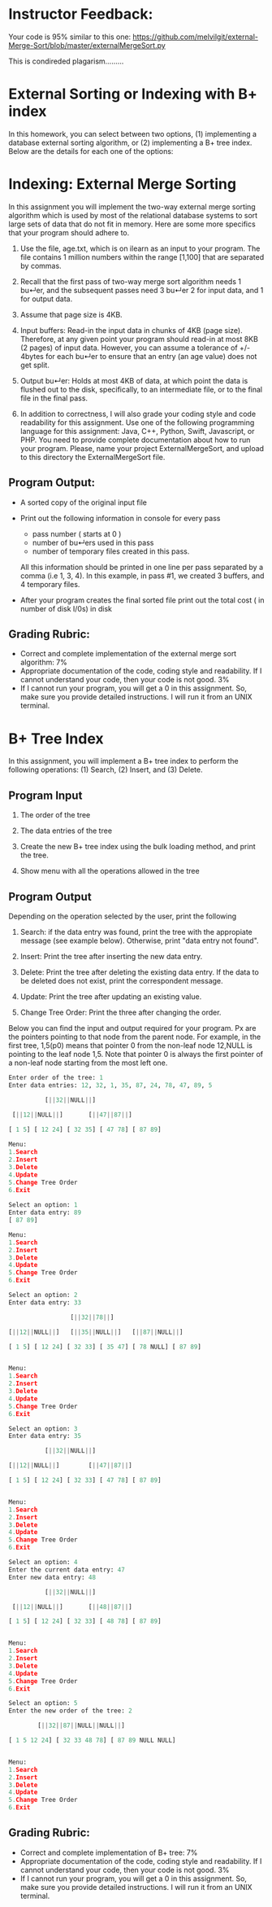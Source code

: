 # Instructor Feedback: 

Your code is 95% similar to this one: https://github.com/melvilgit/external-Merge-Sort/blob/master/externalMergeSort.py 

This is condireded plagarism.........


# External Sorting or Indexing with B+ index 

In this homework, you can select between two options, (1) implementing a database external sorting algorithm, or (2) implementing a B+ tree index. Below are the details for each one of the options:

# Indexing: External Merge Sorting 

In this assignment you will implement the two-way external merge sorting algorithm which is used by
most of the relational database systems to sort large sets of data that do not fit in memory. Here are some
more specifics that your program should adhere to.

1. Use the file, age.txt, which is on ilearn as an input to your program. The file contains 1 million
numbers within the range [1,100] that are separated by commas.

2. Recall that the first pass of two-way merge sort algorithm needs 1 bu↵er, and the subsequent passes
need 3 bu↵er 2 for input data, and 1 for output data.

3. Assume that page size is 4KB.

4. Input buffers: Read-in the input data in chunks of 4KB (page size). Therefore, at any given point
your program should read-in at most 8KB (2 pages) of input data. However, you can assume a
tolerance of +/- 4bytes for each bu↵er to ensure that an entry (an age value) does not get split.

5. Output bu↵er: Holds at most 4KB of data, at which point the data is flushed out to the disk,
specifically, to an intermediate file, or to the final file in the final pass.

6. In addition to correctness, I will also grade your coding style and code readability for this assignment.
Use one of the following programming language for this assignment: Java, C++, Python, Swift,
Javascript, or PHP. You need to provide complete documentation about how to run your program. Please, name your project ExternalMergeSort, and upload to this directory the ExternalMergeSort file.

## Program Output:
* A sorted copy of the original input file
* Print out the following information in console for every pass
    * pass number ( starts at 0 ) 
    * number of bu↵ers used in this pass 
    * number of temporary files created in this pass.
    
    All this information should be printed in one line per pass separated by a comma (i.e 1, 3, 4). In this example, in pass #1, we created 3 buffers, and 4 temporary files.
    
* After your program creates the final sorted file print out the total cost ( in number of disk I/0s) in disk


## Grading Rubric:
* Correct and complete implementation of the external merge sort algorithm: 7%
* Appropriate documentation of the code, coding style and readability. If I cannot understand your
code, then your code is not good. 3%
* If I cannot run your program, you will get a 0 in this assignment. So, make sure you provide detailed instructions. I will run it from an UNIX terminal.

# B+ Tree Index 

In this assignment, you will implement a B+ tree index to perform the following operations: (1) Search, (2) Insert, and (3) Delete. 

## Program Input 

1. The order of the tree 

2. The data entries of the tree 

3. Create the new B+ tree index using the bulk loading method, and print the tree. 

4. Show menu with all the operations allowed in the tree

## Program Output 

Depending on the operation selected by the user, print the following

1. Search: if the data entry was found, print the tree with the appropiate message (see example below). Otherwise, print "data entry not found".

2. Insert: Print the tree after inserting the new data entry. 

3. Delete: Print the tree after deleting the existing data entry. If the data to be deleted does not exist, print the correspondent message. 

4. Update: Print the tree after updating an existing value. 

5. Change Tree Order: Print the three after changing the order. 

Below you can find the input and output required for your program. Px are the pointers pointing to that node from the parent node. For example, in the first tree, 1,5(p0) means that pointer 0 from the non-leaf node 12,NULL is pointing to the leaf node 1,5. Note that pointer 0 is always the first pointer of a non-leaf node starting from the most left one.

```python
Enter order of the tree: 1
Enter data entries: 12, 32, 1, 35, 87, 24, 78, 47, 89, 5

          [||32||NULL||]   

 [||12||NULL||]       [||47||87||]   

[ 1 5] [ 12 24] [ 32 35] [ 47 78] [ 87 89]  
 
Menu: 
1.Search
2.Insert
3.Delete
4.Update
5.Change Tree Order
6.Exit
 
Select an option: 1
Enter data entry: 89
[ 87 89]

Menu: 
1.Search
2.Insert
3.Delete
4.Update
5.Change Tree Order
6.Exit

Select an option: 2
Enter data entry: 33

                 [||32||78||]   

[||12||NULL||]   [||35||NULL||]   [||87||NULL||]   

[ 1 5] [ 12 24] [ 32 33] [ 35 47] [ 78 NULL] [ 87 89] 


Menu: 
1.Search
2.Insert
3.Delete
4.Update
5.Change Tree Order
6.Exit

Select an option: 3
Enter data entry: 35

          [||32||NULL||]   

[||12||NULL||]        [||47||87||]   

[ 1 5] [ 12 24] [ 32 33] [ 47 78] [ 87 89] 


Menu: 
1.Search
2.Insert
3.Delete
4.Update
5.Change Tree Order
6.Exit

Select an option: 4
Enter the current data entry: 47
Enter new data entry: 48

          [||32||NULL||]   

 [||12||NULL||]       [||48||87||]   

[ 1 5] [ 12 24] [ 32 33] [ 48 78] [ 87 89] 


Menu: 
1.Search
2.Insert
3.Delete
4.Update
5.Change Tree Order
6.Exit

Select an option: 5
Enter the new order of the tree: 2

        [||32||87||NULL||NULL||]   

[ 1 5 12 24] [ 32 33 48 78] [ 87 89 NULL NULL] 


Menu: 
1.Search
2.Insert
3.Delete
4.Update
5.Change Tree Order
6.Exit

```

## Grading Rubric:
* Correct and complete implementation of B+ tree: 7%
* Appropriate documentation of the code, coding style and readability. If I cannot understand your
code, then your code is not good. 3%
* If I cannot run your program, you will get a 0 in this assignment. So, make sure you provide detailed instructions. I will run it from an UNIX terminal.

